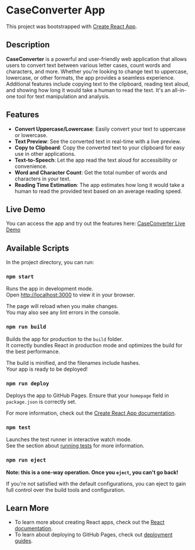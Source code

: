 # CaseConverter App

This project was bootstrapped with [Create React App](https://github.com/facebook/create-react-app).

## Description

**CaseConverter** is a powerful and user-friendly web application that allows users to convert text between various letter cases, count words and characters, and more. Whether you're looking to change text to uppercase, lowercase, or other formats, the app provides a seamless experience. Additional features include copying text to the clipboard, reading text aloud, and showing how long it would take a human to read the text. It's an all-in-one tool for text manipulation and analysis.

## Features

- **Convert Uppercase/Lowercase**: Easily convert your text to uppercase or lowercase.
- **Text Preview**: See the converted text in real-time with a live preview.
- **Copy to Clipboard**: Copy the converted text to your clipboard for easy use in other applications.
- **Text-to-Speech**: Let the app read the text aloud for accessibility or convenience.
- **Word and Character Count**: Get the total number of words and characters in your text.
- **Reading Time Estimation**: The app estimates how long it would take a human to read the provided text based on an average reading speed.

## Live Demo

You can access the app and try out the features here: [CaseConverter Live Demo](https://nikhil-8285.github.io/CaseConverter/)

## Available Scripts

In the project directory, you can run:

### `npm start`

Runs the app in development mode.\
Open [http://localhost:3000](http://localhost:3000) to view it in your browser.

The page will reload when you make changes.\
You may also see any lint errors in the console.

### `npm run build`

Builds the app for production to the `build` folder.\
It correctly bundles React in production mode and optimizes the build for the best performance.

The build is minified, and the filenames include hashes.\
Your app is ready to be deployed!

### `npm run deploy`

Deploys the app to GitHub Pages. Ensure that your `homepage` field in `package.json` is correctly set.

For more information, check out the [Create React App documentation](https://facebook.github.io/create-react-app/docs/deployment).

### `npm test`

Launches the test runner in interactive watch mode.\
See the section about [running tests](https://facebook.github.io/create-react-app/docs/running-tests) for more information.

### `npm run eject`

**Note: this is a one-way operation. Once you `eject`, you can't go back!**

If you're not satisfied with the default configurations, you can eject to gain full control over the build tools and configuration.

## Learn More

- To learn more about creating React apps, check out the [React documentation](https://reactjs.org/).
- To learn about deploying to GitHub Pages, check out [deployment guides](https://facebook.github.io/create-react-app/docs/deployment).

